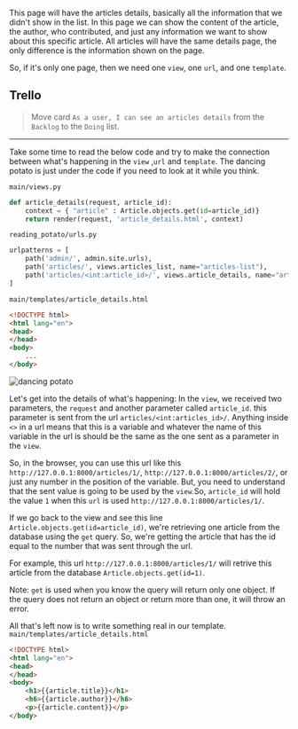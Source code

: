 This page will have the articles details, basically all the information that we didn't show in the list. In this page we can show the content of the article, the author, who contributed, and just any information we want to show about this specific article. All articles will have the same details page, the only difference is the information shown on the page.

So, if it's only one page, then we need one `view`, one `url`, and one `template`.

## Trello
> Move card `As a user, I can see an articles details` from the `Backlog` to the `Doing` list.
___


Take some time to read the below code and try to make the connection between what's happening in the `view` ,`url` and `template`. The dancing potato is just under the code if you need to look at it while you think.

`main/views.py`
```python
def article_details(request, article_id):
    context = { "article" : Article.objects.get(id=article_id)}
    return render(request, 'article_details.html', context)
```
`reading_potato/urls.py`
```python
urlpatterns = [
    path('admin/', admin.site.urls),
    path('articles/', views.articles_list, name="articles-list"),
    path('articles/<int:article_id>/', views.article_details, name="article-details"),
]
```
`main/templates/article_details.html`
```html
<!DOCTYPE html>
<html lang="en">
<head>
</head>
<body>
    ...
</body>
```
![dancing potato](https://media1.tenor.com/images/61497871ab091f01703a3f1a624fb3c4/tenor.gif?itemid=11684043)

Let's get into the details of what's happening:
In the `view`, we received two parameters, the `request` and another parameter called `article_id`. this parameter is sent from the url `articles/<int:articles_id>/`. Anything inside `<>` in a url means that this is a variable and whatever the name of this variable in the url is should be the same as the one sent as a parameter in the `view`. 

So, in the browser, you can use this url like this `http://127.0.0.1:8000/articles/1/`, `http://127.0.0.1:8000/articles/2/`, or just any number in the position of the variable. But, you need to understand that the sent value is going to be used by the `view`.So, `article_id` will hold the value `1` when this `url` is used `http://127.0.0.1:8000/articles/1/`. 

If we go back to the view and see this line `Article.objects.get(id=article_id)`, we're retrieving one article from the database using the `get` query. So, we're getting the article that has the id equal to the number that was sent through the url.

For example, this url `http://127.0.0.1:8000/articles/1/` will retrive this article from the database `Article.objects.get(id=1)`.

Note: `get` is used when you know the query will return only one object. If the query does not return an object or return more than one, it will throw an error.

All that's left now is to write something real in our template. 
`main/templates/article_details.html`
```html
<!DOCTYPE html>
<html lang="en">
<head>
</head>
<body>
    <h1>{{article.title}}</h1>
    <h6>{{article.author}}</h6>
    <p>{{article.content}}</p>
</body>
```